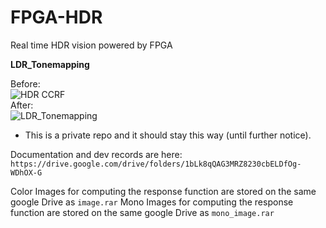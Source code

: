 # FPGA-HDR
Real time HDR vision powered by FPGA

**LDR_Tonemapping** <br />

Before:<br /> 
![HDR CCRF](CCRF-HDR/img/ccrf_hdr.jpg "HDR")
<br /> 
After: <br /> 
![LDR_Tonemapping](CCRF-HDR/img/LDR.jpg "LDR")

- This is a private repo and it should stay this way (until further notice).

Documentation and dev records are here: `https://drive.google.com/drive/folders/1bLk8qQAG3MRZ8230cbELDfOg-WDhOX-G`

Color Images for computing the response function are stored on the same google Drive as `image.rar`
Mono Images for computing the response function are stored on the same google Drive as `mono_image.rar`
